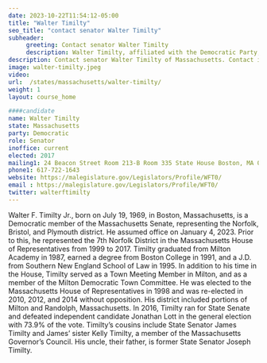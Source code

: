 ```yaml
---
date: 2023-10-22T11:54:12-05:00
title: "Walter Timilty"
seo_title: "contact senator Walter Timilty"
subheader:
     greeting: Contact senator Walter Timilty
     description: Walter Timilty, affiliated with the Democratic Party, holds a position in the Massachusetts State Senate, representing the Norfolk, Plymouth, and Bristol District. He officially assumed office on January 4, 2023, and his present term is scheduled to conclude on January 1, 2025.
description: Contact senator Walter Timilty of Massachusetts. Contact information for Walter Timilty includes email address, phone number, and mailing address.
image: walter-timilty.jpeg
video:
url:  /states/massachusetts/walter-timilty/
weight: 1
layout: course_home

####candidate
name: Walter Timilty
state: Massachusetts
party: Democratic
role: Senator
inoffice: current
elected: 2017
mailing1: 24 Beacon Street Room 213-B Room 335 State House Boston, MA 02133
phone1: 617-722-1643
website: https://malegislature.gov/Legislators/Profile/WFT0/
email : https://malegislature.gov/Legislators/Profile/WFT0/
twitter: walterftimilty
---
```


Walter F. Timilty Jr., born on July 19, 1969, in Boston, Massachusetts, is a Democratic member of the Massachusetts Senate, representing the Norfolk, Bristol, and Plymouth district. He assumed office on January 4, 2023. Prior to this, he represented the 7th Norfolk District in the Massachusetts House of Representatives from 1999 to 2017. Timilty graduated from Milton Academy in 1987, earned a degree from Boston College in 1991, and a J.D. from Southern New England School of Law in 1995. In addition to his time in the House, Timilty served as a Town Meeting Member in Milton, and as a member of the Milton Democratic Town Committee. He was elected to the Massachusetts House of Representatives in 1998 and was re-elected in 2010, 2012, and 2014 without opposition. His district included portions of Milton and Randolph, Massachusetts. In 2016, Timilty ran for State Senate and defeated independent candidate Jonathan Lott in the general election with 73.9% of the vote. Timilty’s cousins include State Senator James Timilty and James’ sister Kelly Timilty, a member of the Massachusetts Governor’s Council. His uncle, their father, is former State Senator Joseph Timilty.
